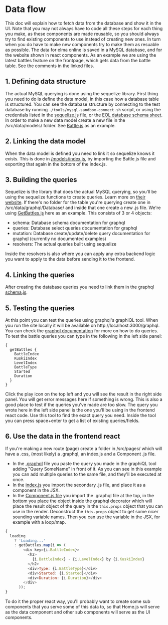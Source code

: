 # Data flow

This doc will explain how to fetch data from the database and show it in the UI. Note that you may not always have to code all these steps for each thing you make, as these components are made reusable, so you should always try to find existing components to use instead of creating new ones. In turn when you do have to make new components try to make them as resuable as possible. The data for elma online is saved in a MySQL database, and for the website shown in react components. As an example we are using the latest battles feature on the frontpage, which gets data from the battle table. See the comments in the linked files.

## 1. Defining data structure

The actual MySQL querying is done using the sequelize library. First thing you need to do is define the data model, in this case how a database table is structured. You can see the database structure by connecting to the test database by running `./tools/mysql-sandbox-connect.sh` script, or using the credentials listed in the [sequelize.js](../src/data/sequelize.js) file, or the [EOL database schema sheet](https://docs.google.com/spreadsheets/d/15fNKf2ihV4HvmVZwxg2D18ITvcbCE1nva5NTFlYJOgg/edit?usp=sharing). In order to make a new data model create a new file in the /src/data/models/ folder. See [Battle.js](../src/data/models/Battle.js) as an example.

## 2. Linking the data model

When the data model is defined you need to link it so sequelize knows it exists. This is done in [/models/index.js](../src/data/models/index.js), by importing the Battle.js file and exporting that again in the bottom of the index.js.

## 3. Building the queries

Sequelize is the library that does the actual MySQL querying, so you'll be using the sequelize functions to create queries. Learn more on [their website](http://docs.sequelizejs.com/manual/tutorial/querying.html). If there's no folder for the table you're querying create one in /src/data/graphql/Database/ and inside that one create a new .js file. We're using [GetBattles.js](../src/data/graphql/Database/battle/GetBattles.js) here as an example. This consists of 3 or 4 objects:

- schema: Database schema documentation for graphql
- queries: Database select queries documentation for graphql
- mutation: Database create/update/delete query documentation for graphql (currently no documented examples)
- resolvers: The actual queries built using sequelize

Inside the resolvers is also where you can apply any extra backend logic you want to apply to the data before sending it to the frontend.

## 4. Linking the queries

After creating the database queries you need to link them in the graphql [schema.js](../src/data/graphql/Database/schema.js).

## 5. Testing the queries

At this point you can test the queries using graphql's graphiQL tool. When you run the site locally it will be available on http://localhost:3000/graphql. You can check the [graphql documentation](http://graphql.org/learn/queries/) for more on how to do queries. To test the battle queries you can type in the following in the left side panel:

```
{
  getBattles {
    BattleIndex
    KuskiIndex
    LevelIndex
    BattleType
    Started
    Duration
  }
}
```

Click the play icon on the top left and you will see the result in the right side panel. You will get error messages here if something is wrong. This is also a good place to test if the queries you've made are too slow. The query you wrote here in the left side panel is the one you'll be using in the frontend react code. Use this tool to find the exact query you need. Inside the tool you can press space+enter to get a list of existing queries/fields.

## 6. Use the data in the frontend react

If you're making a new route (page) create a folder in /src/pages/ which will have a .css, (most likely) a .graphql, an index.js and a Component .js file.

- In the [.graphql](../src/pages/home/home.graphql) file you paste the query you made in the graphiQL tool adding "Query SomeName" in front of it. As you can see in this example you can add multiple queries to the same file, and they'll be executed at once.
- In the [index.js](../src/pages/home/index.js) you import the secondary .js file, and place it as a component in the JSX.
- In the [Component.js file](../src/pages/home/Home.js) you import the .graphql file at the top, in the bottom you place the object inside the graphql decorator which will place the result object of the query in the `this.props` object that you can use in the render. Deconstruct the `this.props` object to get some nicer sounding variable names. Then you can use the variable in the JSX, for example with a loop/map.

```js
{
  loading
    ? 'Loading...'
    : getBattles.map(i => (
        <div key={i.BattleIndex}>
          <h2>
            {i.BattleIndex} - {i.LevelIndex} by {i.KuskiIndex}
          </h2>
          <div>Type: {i.BattleType}</div>
          <div>Started: {i.Started}</div>
          <div>Duration: {i.Duration}</div>
        </div>
      ));
}
```

To do it the proper react way, you'll probably want to create some sub components that you serve some of this data to, so that Home.js will serve as the data component and other sub components will serve as the UI components.
